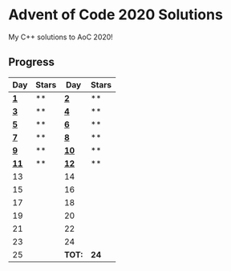 # Advent of Code 2020 Solutions

My C++ solutions to AoC 2020!

## Progress
  
| Day | Stars | Day | Stars |
| ------ | ------ | ------ | ------ |
| **[1](https://github.com/joyjwlee/Advent-of-Code/tree/main/2020/Day%201%20-%20Report%20Repair)**  | ** | **[2](https://github.com/joyjwlee/Advent-of-Code/tree/main/2020/Day%202%20-%20Password%20Philosophy)** | ** |
| **[3](https://github.com/joyjwlee/Advent-of-Code/tree/main/2020/Day%203%20-%20Toboggan%20Trajectory)**  | ** | **[4](https://github.com/joyjwlee/Advent-of-Code/tree/main/2020/Day%204%20-%20Passport%20Processing)** | ** |
| **[5](https://github.com/joyjwlee/Advent-of-Code/tree/main/2020/Day%205%20-%20Binary%20Boarding)**  | ** | **[6](https://github.com/joyjwlee/Advent-of-Code/tree/main/2020/Day%206%20-%20Custom%20Customs)** | ** |
| **[7](https://github.com/joyjwlee/Advent-of-Code/tree/main/2020/Day%207%20-%20Handy%20Haversacks)**  | ** | **[8](https://github.com/joyjwlee/Advent-of-Code/tree/main/2020/Day%208%20-%20Handheld%20Halting)**  | ** |
| **[9](https://github.com/joyjwlee/Advent-of-Code/tree/main/2020/Day%209%20-%20Encoding%20Error)**  | ** | **[10](https://github.com/joyjwlee/Advent-of-Code/tree/main/2020/Day%2010%20-%20Adapter%20Array)**  | ** |
| **[11](https://github.com/joyjwlee/Advent-of-Code/tree/main/2020/Day%2011%20-%20Seating%20System)**  | ** | **[12](https://github.com/joyjwlee/Advent-of-Code/tree/main/2020/Day%2012%20-%20Rain%20Risk)**  | ** |
| 13                 |    | 14 |  |
| 15                 |    | 16 |  |
| 17                 |    | 18 |  |
| 19                 |    | 20 |  |
| 21                 |    | 22 |  |
| 23                 |    | 24 |  |
| 25                 |    | **TOT:** | **24** |